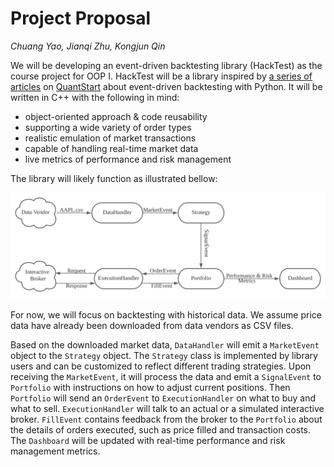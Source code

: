 
# Project Proposal

*Chuang Yao, Jianqi Zhu, Kongjun Qin*

We will be developing an event-driven backtesting library (HackTest) as the course project for OOP I. HackTest will be a library inspired by [a series of articles](https://www.quantstart.com/articles/Event-Driven-Backtesting-with-Python-Part-I/) on [QuantStart](https://quantstart.com/) about event-driven backtesting with Python. It will be written in C++ with the following in mind:

- object-oriented approach & code reusability
- supporting a wide variety of order types
- realistic emulation of market transactions
- capable of handling real-time market data
- live metrics of performance and risk management

The library will likely function as illustrated bellow:

![HackTest](img/diagram.svg)

For now, we will focus on backtesting with historical data. We assume price data have already been downloaded from data vendors as CSV files. 

Based on the downloaded market data, `DataHandler` will emit a `MarketEvent` object to the `Strategy` object. The `Strategy` class is implemented by library users and can be customized to reflect different trading strategies. Upon receiving the `MarketEvent`, it will process the data and emit a `SignalEvent` to `Portfolio` with instructions on how to adjust current positions. Then `Portfolio` will send an `OrderEvent` to `ExecutionHandler` on what to buy and what to sell. `ExecutionHandler` will talk to an actual or a simulated interactive broker. `FillEvent` contains feedback from the broker to the `Portfolio` about the details of orders executed, such as price filled and transaction costs. The `Dashboard` will be updated with real-time performance and risk management metrics. 

